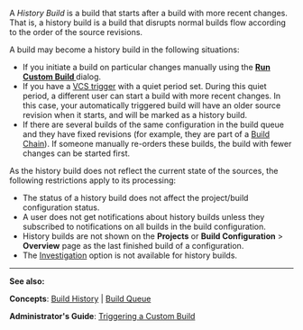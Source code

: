 [//]: # (title: History Build)
[//]: # (auxiliary-id: History Build)
A _History Build_ is a build that starts after a build with more recent changes. That is, a history build is a build that disrupts normal builds flow according to the order of the source revisions.


[//]: # (Internal note. Do not delete. "History Buildd159e7.txt")    


A build may become a history build in the following situations:
* If you initiate a build on particular changes manually using the __[Run Custom Build ](triggering-a-custom-build.md)__ dialog.
* If you have a [VCS trigger](configuring-vcs-triggers.md) with a quiet period set. During this quiet period, a different user can start a build with more recent changes. In this case, your automatically triggered build will have an older source revision when it starts, and will be marked as a history build.
* If there are several builds of the same configuration in the build queue and they have fixed revisions (for example, they are part of a [Build Chain](build-chain.md)). If someone manually re\-orders these builds, the build with fewer changes can be started first.

As the history build does not reflect the current state of the sources, the following restrictions apply to its processing:
* The status of a history build does not affect the project/build configuration status.
* A user does not get notifications about history builds unless they subscribed to notifications on all builds in the build configuration.
* History builds are not shown on the __Projects__ or __Build Configuration__ &gt; __Overview__ page as the last finished build of a configuration.
* The [Investigation](investigating-and-muting-build-problems.md) option is not available for history builds.



[//]: # (Internal note. Do not delete. "History Buildd159e60.txt")    




 __  __

__See also:__



__Concepts__: [Build History](build-history.md) | [Build Queue](build-queue.md)  

__Administrator's Guide__: [Triggering a Custom Build](triggering-a-custom-build.md)
